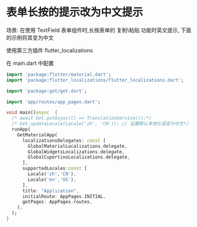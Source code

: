 # 表单长按的提示改为中文提示

场景: 在使用 TextField 表单组件时,长按表单的 复制\粘贴 功能时英文提示, 下面的示例将其变为中文

使用第三方插件 flutter_localizations

在 main.dart 中配置

```dart
import 'package:flutter/material.dart';
import 'package:flutter_localizations/flutter_localizations.dart';

import 'package:get/get.dart';

import 'app/routes/app_pages.dart';

void main()async  {
  /* await Get.putAsync(() => TranslationService());*/
  /* Get.updateLocale(Locale('zh', 'CN')); // 设置默认本地化语言为中文*/
  runApp(
    GetMaterialApp(
      localizationsDelegates: const [
        GlobalMaterialLocalizations.delegate,
        GlobalWidgetsLocalizations.delegate,
        GlobalCupertinoLocalizations.delegate,
      ],
      supportedLocales:const [
        Locale('zh','CN'),
        Locale('en','US'),
      ],
      title: "Application",
      initialRoute: AppPages.INITIAL,
      getPages: AppPages.routes,
    ),
  );
}

```

